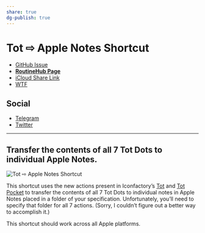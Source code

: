 ```yaml
---
share: true
dg-publish: true
---
```

# Tot ⇨ Apple Notes Shortcut

- [GitHub Issue](https://github.com/extratone/i/issues/172)
- [**RoutineHub Page**](https://routinehub.co/shortcut/11500)
- [iCloud Share Link](https://www.icloud.com/shortcuts/6225fb507fa043409a4eb0ef144b1f0c)
- [WTF](https://davidblue.wtf/drafts/10EFCF5F-AAD4-4A4B-830A-9C02BDC766D0.html)

## Social

- [Telegram](https://t.me/extratone/10929)
- [Twitter](https://twitter.com/NeoYokel/status/1510692154015952897)

---

## Transfer the contents of all 7 Tot Dots to individual Apple Notes.

![Tot ⇨ Apple Notes Shortcut](https://user-images.githubusercontent.com/43663476/161443034-7ebaf595-c26a-4a28-a032-5eb0b5190ac8.png)

This shortcut uses the new actions present in Iconfactory’s [Tot](https://apps.apple.com/us/app/tot/id1491071483) and [Tot Pocket](https://apps.apple.com/us/app/tot-pocket/id1498235191) to transfer the contents of all 7 Tot Dots to individual notes in Apple Notes placed in a folder of your specification. Unfortunately, you’ll need to specify that folder for all 7 actions. (Sorry, I couldn’t figure out a better way to accomplish it.)

This shortcut should work across all Apple platforms.